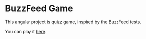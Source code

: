 # BuzzFeed Game

This angular project is quizz game, inspired by the BuzzFeed tests.

You can play it [here](https://emessonsilva.github.io/BuzzFeed-Game/).
